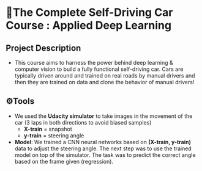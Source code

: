 # 🚗The Complete Self-Driving Car Course :  Applied Deep Learning 
## Project Description

* This course aims to harness the power behind deep learning & computer vision to build a fully functional self-driving car. Cars are typically driven around and trained on real roads by manual drivers and then they are trained on data and clone the behavior of manual drivers!

## ⚙️Tools
* We used the **Udacity simulator** to take images in the movement of the car (3 laps in both directions to avoid biased samples)
  * **X-train** = snapshot
  * **y-train**  = steering angle
* **Model**: We trained a CNN neural networks based on **(X-train, y-train)** data to adjust the steering angle. The next step was to use the trained model on top of the simulator. The task was to predict the correct angle based on the frame given (regression). 
